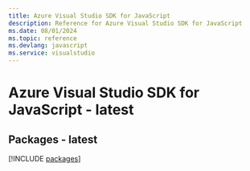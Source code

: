 ```yaml
---
title: Azure Visual Studio SDK for JavaScript
description: Reference for Azure Visual Studio SDK for JavaScript
ms.date: 08/01/2024
ms.topic: reference
ms.devlang: javascript
ms.service: visualstudio
---
```

# Azure Visual Studio SDK for JavaScript - latest
## Packages - latest
[!INCLUDE [packages](visual-studio-index.md)]